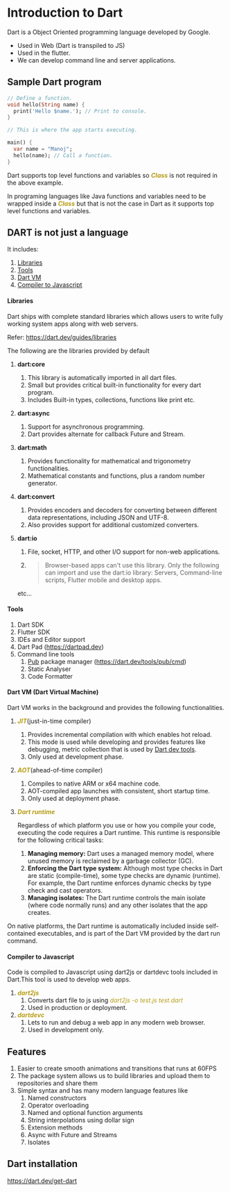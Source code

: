 <style>em{color: rgb(183, 157, 24) !important;}</style>
# Introduction to Dart

Dart is a Object Oriented programming language developed by Google.
* Used in Web (Dart is transpiled to JS)
* Used in the flutter.
* We can develop command line and server applications.


## Sample Dart program 

``` dart
// Define a function.
void hello(String name) {
  print('Hello $name.'); // Print to console.
}

// This is where the app starts executing.

main() {
  var name = "Manoj";
  hello(name); // Call a function.
}

```

Dart supports top level functions and variables so ***Class*** is not required in the above example.

In programing languages like Java functions and variables need to be wrapped inside a ***Class*** but that is not the case in Dart as it supports top level functions and variables.

## DART is not just a language
It includes:
1. [Libraries](#libraries)
2. [Tools](#tools)
3. [Dart VM](#dart-vm-dart-virtual-machine)
4. [Compiler to Javascript](#compiler-to-javascript)


#### Libraries
Dart ships with complete standard libraries which allows users to write fully working system apps along with web servers.

Refer: https://dart.dev/guides/libraries

The following are the libraries provided by default
1. **dart:core**
   1. This library is automatically imported in all dart files.
   2. Small but provides critical built-in functionality for every dart program.
   3. Includes Built-in types, collections, functions like print etc.
2. **dart:async**
   1. Support for asynchronous programming.
   2. Dart provides alternate for callback Future and Stream.
3. **dart:math**
   1. Provides functionality for mathematical and trigonometry functionalities.
   2. Mathematical constants and functions, plus a random number generator.
4. **dart:convert**
   1. Provides encoders and decoders for converting between different data representations, including JSON and UTF-8.
   2. Also provides support for additional customized converters.
5. **dart:io**
   1. File, socket, HTTP, and other I/O support for non-web applications.
   2. > Browser-based apps can't use this library. Only the following can import and use the dart:io library: Servers, Command-line scripts, Flutter mobile and desktop apps.

   etc...

#### Tools
1. Dart SDK
2. Flutter SDK
3. IDEs and Editor support
4. Dart Pad (https://dartpad.dev)
5. Command line tools
   1. [Pub](https://pub.dev/) package manager (https://dart.dev/tools/pub/cmd)
   2. Static Analyser
   3. Code Formatter


#### Dart VM (Dart Virtual Machine)
Dart VM works in the background and provides the following functionalities.
1. ***JIT***(just-in-time compiler)
   1. Provides incremental compilation with which enables hot reload.
   2. This mode is used while developing and provides features like debugging, metric collection that is used by [Dart dev tools](https://dart.dev/tools/dart-devtools).
   3. Only used at development phase.
2. ***AOT***(ahead-of-time compiler)
   1. Compiles to native ARM or x64 machine code.
   2. AOT-compiled app launches with consistent, short startup time.
   3. Only used at deployment phase.
3. ***Dart runtime***
   
   Regardless of which platform you use or how you compile your code, executing the code requires a Dart runtime. This runtime is responsible for the following critical tasks:

   1. **Managing memory:** Dart uses a managed memory model, where unused memory is reclaimed by a garbage collector (GC).
   2. **Enforcing the Dart type system:** Although most type checks in Dart are static (compile-time), some type checks are dynamic (runtime). For example, the Dart runtime enforces dynamic checks by type check and cast operators.
   3. **Managing isolates:** The Dart runtime controls the main isolate (where code normally runs) and any other isolates that the app creates.

On native platforms, the Dart runtime is automatically included inside self-contained executables, and is part of the Dart VM provided by the dart run command.



#### Compiler to Javascript
Code is compiled to Javascript using dart2js or dartdevc tools included in Dart.This tool is used to develop web apps.
1. ***dart2js*** 
   1. Converts dart file to js using *dart2js -o test.js test.dart* 
   2. Used in production or deployment.
2. ***dartdevc***
   1. Lets to run and debug a web app in any modern web browser.
   2. Used in development only.


## Features
1. Easier to create smooth animations and transitions that runs at 60FPS
2. The package system allows us to build libraries and upload them to repositories and share them
3. Simple syntax and has many modern language features like
   1.  Named constructors
   2.  Operator overloading
   3.  Named and optional function arguments
   4.  String interpolations using dollar sign
   5.  Extension methods
   6.  Async with Future and Streams
   7.  Isolates

## Dart installation
https://dart.dev/get-dart